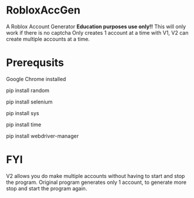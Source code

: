 # RobloxAccGen
A Roblox Account Generator **Education purposes use only!!**
This will only work if there is no captcha
Only creates 1 account at a time with V1, V2 can create multiple accounts at a time.
# Prerequsits

Google Chrome installed

pip install random

pip install selenium

pip install sys

pip install time

pip install webdriver-manager

# FYI
V2 allows you do make multiple accounts without having to start and stop the program.
Original program generates only 1 account, to generate more stop and start the program again.
